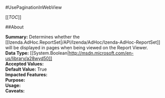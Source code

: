#UsePaginationInWebView

[[_TOC_]]

##About

**Summary:** Determines whether the [[Izenda.AdHoc.ReportSet|/API/Izenda/AdHoc/Izenda-AdHoc-ReportSet]] will be displayed in pages when being viewed on the Report Viewer.  
**Data Type:** [[System.Boolean|http://msdn.microsoft.com/en-us/library/a28wyd50]]  
**Accepted Values:**   
**Default Value:** True  
**Impacted Features:**   
**Purpose:**   
**Usage:**   
**Caveats:**   

